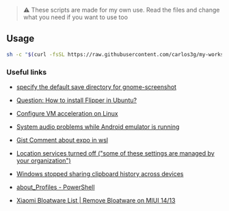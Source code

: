 > :warning: These scripts are made for my own use. Read the files and change what you need if you want to use too

## Usage

```sh
sh -c "$(curl -fsSL https://raw.githubusercontent.com/carlos3g/my-workspace/master/environments/ubuntu/workspace.sh)"
```

### Useful links

- [specify the default save directory for gnome-screenshot](https://askubuntu.com/a/961149)
- [Question: How to install Flipper in Ubuntu?](https://github.com/facebook/flipper/issues/1058)
- [Configure VM acceleration on Linux](https://developer.android.com/studio/run/emulator-acceleration#vm-linux)
- [System audio problems while Android emulator is running](https://askubuntu.com/questions/1045052/system-audio-problems-while-android-emulator-is-running)

- [Gist Comment about expo in wsl](https://gist.github.com/bergmannjg/461958db03c6ae41a66d264ae6504ade?permalink_comment_id=4152627#gistcomment-4152627)
- [Location services turned off ("some of these settings are managed by your organization")](https://github.com/LeDragoX/Win-Debloat-Tools/issues/133)
- [Windows stopped sharing clipboard history across devices](https://github.com/LeDragoX/Win-Debloat-Tools/issues/67)
- [about_Profiles - PowerShell](https://learn.microsoft.com/en-us/powershell/module/microsoft.powershell.core/about/about_profiles?view=powershell-7.4)

- [Xiaomi Bloatware List | Remove Bloatware on MIUI 14/13](https://technastic.com/xiaomi-bloatware-list-miui/#Android_Bloatware_on_Xiaomi_Phones)
